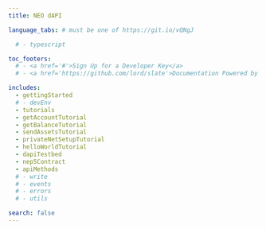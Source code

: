 ```yaml
---
title: NEO dAPI

language_tabs: # must be one of https://git.io/vQNgJ

  # - typescript

toc_footers:
  # - <a href='#'>Sign Up for a Developer Key</a>
  # - <a href='https://github.com/lord/slate'>Documentation Powered by Slate</a>

includes:
  - gettingStarted
  # - devEnv
  - tutorials
  - getAccountTutorial
  - getBalanceTutorial
  - sendAssetsTutorial
  - privateNetSetupTutorial
  - helloWorldTutorial
  - dapiTestbed
  - nep5Contract
  - apiMethods
  # - write
  # - events
  # - errors
  # - utils

search: false
---
```


